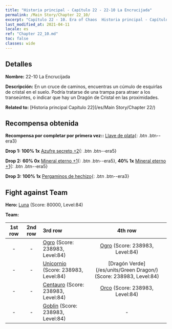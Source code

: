 ```yaml
---
title: "Historia principal - Capítulo 22 - 22-10 La Encrucijada"
permalink: /Main Story/Chapter 22_10/
excerpt: "Capítulo 22 - 10. Era of Chaos  Historia principal - Capítulo 22_10. 22-10 La Encrucijada"
last_modified_at: 2021-04-11
locale: es
ref: "Chapter 22_10.md"
toc: false
classes: wide
---
```


## Detalles

 **Nombre:** 22-10 La Encrucijada

 **Descripción:** En un cruce de caminos, encuentras un cúmulo de esquirlas de cristal en el suelo. Podría tratarse de una trampa para atraer a los transeúntes, o indicar que hay un Dragón de Cristal en las proximidades.

 **Related to:** [Historia principal Capítulo 22](/es/Main Story/Chapter 22/)

## Recompensa obtenida

 **Recompensa por completar por primera vez::** [Llave de plata](/es/Items/con_693/){: .btn .btn--era3}

 **Drop 1:** **100% 1x** [Azufre secreto +2](/es/Items/mat_78/){: .btn .btn--era5}

 **Drop 2:** **60% 0x** [Mineral eterno +1](/es/Items/mat_68/){: .btn .btn--era5}, **40% 1x** [Mineral eterno +1](/es/Items/mat_68/){: .btn .btn--era5}

 **Drop 3:** **100% 1x** [Pergaminos de hechizo](/es/Items/con_694/){: .btn .btn--era3}


## Fight against Team
 **Hero:** [Luna](/es/heroes/Luna/) (Score: 80000, Level:84)

 **Team:**


  | 1st row | 2nd row | 3rd row | 4th row |
  |:----:|:----:|:----|:----:|
  | - | - | [Ogro](/es/units/Ogre/) (Score: 238983, Level:84)  | [Ogro](/es/units/Ogre/) (Score: 238983, Level:84)  |
  | - | - | [Unicornio](/es/units/Unicorn/) (Score: 238983, Level:84)  | [Dragón Verde](/es/units/Green Dragon/) (Score: 238983, Level:84)  |
  | - | - | [Centauro](/es/units/Centaur/) (Score: 238983, Level:84)  | [Orco](/es/units/Orc/) (Score: 238983, Level:84)  |
  | - | - | [Goblin](/es/units/Goblin/) (Score: 238983, Level:84)  | - |


